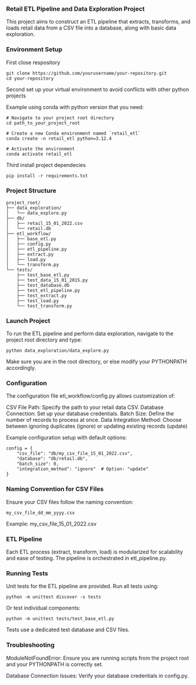 ### Retail ETL Pipeline and Data Exploration Project
This project aims to construct an ETL pipeline that extracts, transforms, and loads retail data from a CSV file into a database, along with basic data exploration.

### Environment Setup 
First close respository 

    git clone https://github.com/yourusername/your-repository.git
    cd your-repository

Second set up your virtual environment to avoid conflicts with other python projects 

Example using conda with python version that you need:

    # Navigate to your project root directory
    cd path_to_your_project_root

    # Create a new Conda environment named `retail_etl`
    conda create -n retail_etl python=3.12.4 

    # Activate the environment
    conda activate retail_etl
    
Third install project dependecies

    pip install -r requirements.txt

### Project Structure
    project_root/
    ├── data_exploration/
    │   └── data_explore.py
    ├── db/
    │   ├── retail_15_01_2022.csv
    │   └── retail.db
    ├── etl_workflow/
    │   ├── base_etl.py
    │   ├── config.py
    │   ├── etl_pipeline.py
    │   ├── extract.py
    │   ├── load.py
    │   └── transform.py
    └── tests/
        ├── test_base_etl.py   
        ├── test_data_15_01_2015.py
        ├── test_database.db
        ├── test_etl_pipeline.py
        ├── test_extract.py
        ├── test_load.py
        └── test_transform.py

### Launch Project
To run the ETL pipeline and perform data exploration, navigate to the project root directory and type:
    
    python data_exploration/data_explore.py

Make sure you are in the root directory, or else modify your PYTHONPATH accordingly.

### Configuration
The configuration file etl_workflow/config.py allows customization of:

CSV File Path: Specify the path to your retail data CSV.
Database Connection: Set up your database credentials.
Batch Size: Define the number of records to process at once.
Data Integration Method: Choose between ignoring duplicates (ignore) or updating existing records (update)

Example configuration setup with default options:

    config = {
        "csv_file": "db/my_csv_file_15_01_2022.csv",
        "database": "db/retail.db",
        "batch_size": 0,
        "integration_method": "ignore"  # Option: "update"
    }

### Naming Convention for CSV Files
Ensure your CSV files follow the naming convention:

    my_csv_file_dd_mm_yyyy.csv

Example: my_csv_file_15_01_2022.csv

### ETL Pipeline
Each ETL process (extract, transform, load) is modularized for scalability and ease of testing. The pipeline is orchestrated in etl_pipeline.py.

### Running Tests
Unit tests for the ETL pipeline are provided. Run all tests using:

    python -m unittest discover -s tests

Or test individual components:

    python -m unittest tests/test_base_etl.py

Tests use a dedicated test database and CSV files.

### Troubleshooting
ModuleNotFoundError: Ensure you are running scripts from the project root and your PYTHONPATH is correctly set.

Database Connection Issues: Verify your database credentials in config.py.
